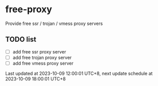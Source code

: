 
# free-proxy
Provide free ssr / trojan / vmess proxy servers


## TODO list
- [ ] add free ssr proxy server
- [ ] add free trojan proxy server
- [ ] add free vmess proxy server

Last updated at 2023-10-09 12:00:01 UTC+8, next update schedule at 2023-10-09 18:00:01 UTC+8

